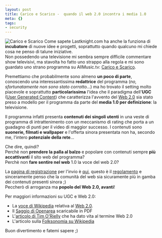 ```yaml
--- 
layout: post
title: Carico e Scarico -  quando il web 2.0 incontra i media 1.0
meta: {}
tags: 
- security
---
```

![Carico e Scarico](http://fast.mgpf.it/20070423_caricoscarico1.thumbnail.jpg)
Come sapete Lastknight.com ha anche la funziona di **incubatore** di nuove idee e progetti, soprattutto quando qualcuno mi chiede cosa ne penso di talune iniziative.  
Non possedendo una televisione mi sembra sempre difficile commentare show televisivi, ma stavolta ho fatto uno strappo alla regola e mi sono guardato uno strano programma su AllMusic.tv: [Carico e Scarico](http://www.allmusic.tv/allmusic/caricoscarico).  
  
Premettiamo che probabilmente sono almeno **un poco di parte**, conoscendo una interessantissima **redattrice** del programma (*no, _sfortunatamente_ non sono stato corrotto...*) ma ho trovato il setting molto piacevole e soprattutto **particolarissima** l'idea che il paradigma dell'**UGC** ([User Generated Content](http://it.wikipedia.org/wiki/Web_2.0)) che caratterizza l'avvento del [Web 2.0](http://www.lastknight.com/2006/02/13/legal-podcasting-e-web-20/) sia stato preso a modello per il programma da parte del **media 1.0 per definizione**: la televisione.  
  
Il programma infatti presenta **contenuti dei singoli utenti** in una veste di programma di intrattenimento con un meccanismo di rating che porta a un guadagno di punti per il video di maggior successo. I contenuti sono **suonerie, filmati e wallpaper** e l'offerta sinora presentata non ha, secondo me, l'intero **potenziale della rete**...  
  
Che dire, quindi?  
Perchè non **prendere la palla al balzo** e popolare con contenuti sempre **più accattivanti** il sito web del programma?  
Perchè non **fare sentire nel web** 1.0 la voce del web 2.0?  
  
La [pagina di registrazione](http://caricoscarico.neonetwork.it/login.asp) per l'invio è [qui](http://caricoscarico.neonetwork.it/login.asp), questo è il [regolamento](http://www.allmusic.tv/static/regolamento.html) e sinceramente penso che la comunità del web sia sicuramente più in gamba dei contenuti presenti sinora ;)  
Peccherò di arroganza ma **popolo del Web 2.0, avanti**!  
  
Per maggiori informazioni su UGC e Web 2.0:  
*  La [voce di Wikipedia](http://it.wikipedia.org/wiki/Web_2.0) relativa al [Web 2.0](http://it.wikipedia.org/wiki/Web_2.0).
*  Il [Saggio di Openarea](http://www.openarea.net/Web2.0.pdf) scaricabile in PDF
*  L'[articolo di Tim O'Rielly](http://www.oreillynet.com/pub/a/oreilly/tim/news/2005/09/30/what-is-web-20.html) che ha dato vita al termine Web 2.0
*  L'articolo sulla [Folksonomia su Wikipedia](http://it.wikipedia.org/wiki/Folksonomia)  
  
  
Buon divertimento e fatemi sapere ;) 
